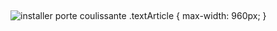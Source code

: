 ##
![installer porte coulissante](https://www.lapeyre.fr/img/contrib/freehtml/pages/2017/infographie-verriere/Lapeyre-infographie-Verriere.png)
.textArticle {
max-width: 960px;
}